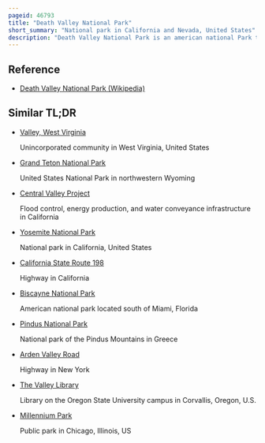 ```yaml
---
pageid: 46793
title: "Death Valley National Park"
short_summary: "National park in California and Nevada, United States"
description: "Death Valley National Park is an american national Park that straddles the California–Nevada Border, East of the Sierra Nevada. The Park Boundaries include Death Valley the northern Section of Panamint valley the southern Section of eureka Valley and the major Part of Saline Valley."
---
```


## Reference

- [Death Valley National Park (Wikipedia)](https://en.wikipedia.org/?curid=46793)

## Similar TL;DR

- [Valley, West Virginia](/tldr/en/valley-west-virginia)

  Unincorporated community in West Virginia, United States

- [Grand Teton National Park](/tldr/en/grand-teton-national-park)

  United States National Park in northwestern Wyoming

- [Central Valley Project](/tldr/en/central-valley-project)

  Flood control, energy production, and water conveyance infrastructure in California

- [Yosemite National Park](/tldr/en/yosemite-national-park)

  National park in California, United States

- [California State Route 198](/tldr/en/california-state-route-198)

  Highway in California

- [Biscayne National Park](/tldr/en/biscayne-national-park)

  American national park located south of Miami, Florida

- [Pindus National Park](/tldr/en/pindus-national-park)

  National park of the Pindus Mountains in Greece

- [Arden Valley Road](/tldr/en/arden-valley-road)

  Highway in New York

- [The Valley Library](/tldr/en/the-valley-library)

  Library on the Oregon State University campus in Corvallis, Oregon, U.S.

- [Millennium Park](/tldr/en/millennium-park)

  Public park in Chicago, Illinois, US
